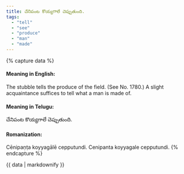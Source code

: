 ```yaml
---
title: చేనిపంట కొయ్యగాలే చెప్పుతుంది.
tags:
  - "tell"
  - "see"
  - "produce"
  - "man"
  - "made"
---
```


{% capture data %}
#### Meaning in English:
The stubble tells the produce of the field.
(See No. 1780.)
A slight acquaintance suffices to tell what a man is made of.

#### Meaning in Telugu:
చేనిపంట కొయ్యగాలే చెప్పుతుంది.

#### Romanization:
Cēnipaṇṭa koyyagālē cepputundi.
Cenipanta koyyagale cepputundi.
{% endcapture %}

{{ data | markdownify }}

